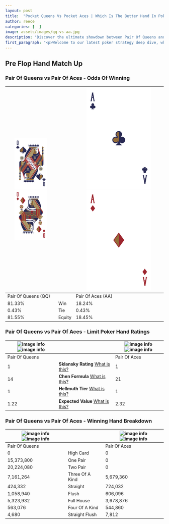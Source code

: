 ```yaml
---
layout: post
title:  "Pocket Queens Vs Pocket Aces | Which Is The Better Hand In Poker? A Complete Guide"
author: reece
categories: [  ]
image: assets/images/qq-vs-aa.jpg
description: "Discover the ultimate showdown between Pair Of Queens and Pair Of Aces in poker! Uncover the odds, strategies, and scenarios where one hand triumphs over the other. Get ready to up your poker game with this thrilling analysis."
first_paragraph: "<p>Welcome to our latest poker strategy deep dive, where we're pitting two distinct hands against each other in a high-stakes showdown: Pair Of Queens vs Pair Of Aces.</p><p>In the dynamic world of poker, every decision counts, and knowing which hand holds the upper hand is key to your success at the table.</p><p>In this article, we'll dissect these two hands, explore the scenarios where one dominates the other, and equip you with the knowledge to make strategic choices that can tip the odds in your favor.</p><p>Get ready to unravel the intriguing dynamics of these poker hands and elevate your game to new heights.</p>"
---
```




[comment]: # (sp0)

## Pre Flop Hand Match Up

<div class="table hand-ratings" markdown="1"> 



### Pair Of Queens vs Pair Of Aces - Odds Of Winning


    
| ![image info](assets/images/hand1/Q.png) ![image info](assets/images/hand1/Qo.png) |  | ![image info](assets/images/hand2/A.png) ![image info](assets/images/hand2/Ao.png) |
| -------- | -------- | -------- |
| Pair Of Queens (QQ) |  | Pair Of Aces (AA) |
| 81.33% | Win | 18.24% |
| 0.43% | Tie | 0.43% |
| 81.55% | Equity | 18.45% |




[comment]: # (sp1)



### Pair Of Queens vs Pair Of Aces - Limit Poker Hand Ratings


    
| ![image info](https://www.riverpairs.com/assets/images/hand1/Q.png) ![image info](https://www.riverpairs.com/assets/images/hand1/Qo.png) |  | ![image info](https://www.riverpairs.com/assets/images/hand2/A.png) ![image info](https://www.riverpairs.com/assets/images/hand2/Ao.png) |
| -------- | -------- | -------- |
| Pair Of Queens |  | Pair Of Aces |
| 1 | **Sklansky Rating** [What is this?](/sklansky-rating-explained) | 1 |
| 14 | **Chen Formula** [What is this?](/chen-formula-explained) | 21 |
| 1 | **Hellmuth Tier** [What is this?](/Hellmuth-tier-explained) | 1 |
| 1.22 | **Expected Value** [What is this?](/expected-value-explained) | 2.32 |




[comment]: # (sp2)



### Pair Of Queens vs Pair Of Aces - Winning Hand Breakdown


    
| ![image info](https://www.riverpairs.com/assets/images/hand1/Q.png) ![image info](https://www.riverpairs.com/assets/images/hand1/Qo.png) |  | ![image info](https://www.riverpairs.com/assets/images/hand2/A.png) ![image info](https://www.riverpairs.com/assets/images/hand2/Ao.png) |
| -------- | -------- | -------- |
| Pair Of Queens |  | Pair Of Aces |
| 0 | High Card | 0 |
| 15,373,800 | One Pair | 0 |
| 20,224,080 | Two Pair | 0 |
| 7,161,264 | Three Of A Kind | 5,679,360 |
| 424,332 | Straight | 724,032 |
| 1,058,940 | Flush | 606,096 |
| 5,323,932 | Full House | 3,678,876 |
| 563,076 | Four Of A Kind | 544,860 |
| 4,680 | Straight Flush | 7,812 |




[comment]: # (sp3)



</div>

[comment]: # (sp4)



[comment]: # (sp5)

